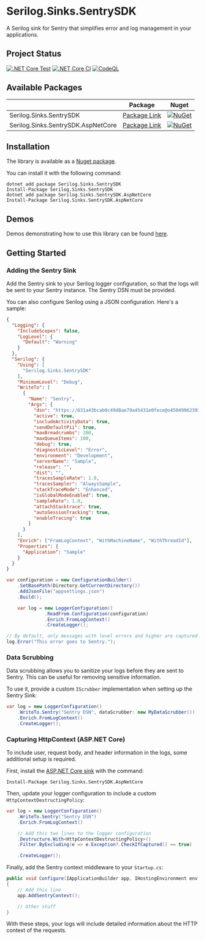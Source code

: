 # Serilog.Sinks.SentrySDK

A Serilog sink for Sentry that simplifies error and log management in your applications.

## Project Status

[![.NET Core Test](https://github.com/antoinebou12/Serilog.Sinks.SentrySDK/actions/workflows/tests.yml/badge.svg)](https://github.com/antoinebou12/Serilog.Sinks.SentrySDK/actions/workflows/tests.yml)
[![.NET Core CI](https://github.com/antoinebou12/Serilog.Sinks.SentrySDK/actions/workflows/CI.yml/badge.svg)](https://github.com/antoinebou12/Serilog.Sinks.SentrySDK/actions/workflows/CI.yml)
[![CodeQL](https://github.com/antoinebou12/Serilog.Sinks.SentrySDK/actions/workflows/codeql.yml/badge.svg)](https://github.com/antoinebou12/Serilog.Sinks.SentrySDK/actions/workflows/codeql.yml)

## Available Packages

|                                    | Package                                                                            | Nuget                                                                                                                                                 |
| ---------------------------------- | ---------------------------------------------------------------------------------- | ----------------------------------------------------------------------------------------------------------------------------------------------------- |
| Serilog.Sinks.SentrySDK            | [Package Link](https://www.nuget.org/packages/Serilog.Sinks.SentrySDK/)            | [![NuGet](https://img.shields.io/nuget/v/Serilog.Sinks.SentrySDK.svg)](https://www.nuget.org/packages/Serilog.Sinks.SentrySDK/)                       |
| Serilog.Sinks.SentrySDK.AspNetCore | [Package Link](https://www.nuget.org/packages/Serilog.Sinks.SentrySDK.AspNetCore/) | [![NuGet](https://img.shields.io/nuget/v/Serilog.Sinks.SentrySDK.AspNetCore.svg)](https://www.nuget.org/packages/Serilog.Sinks.SentrySDK.AspNetCore/) |

## Installation

The library is available as a [Nuget package](https://www.nuget.org/packages/Serilog.Sinks.SentrySDK/).

You can install it with the following command:

```
dotnet add package Serilog.Sinks.SentrySDK
Install-Package Serilog.Sinks.SentrySDK
dotnet add package Serilog.Sinks.SentrySDK.AspNetCore
Install-Package Serilog.Sinks.SentrySDK.AspNetCore
```

## Demos

Demos demonstrating how to use this library can be found [here](demos/).

## Getting Started

### Adding the Sentry Sink

Add the Sentry sink to your Serilog logger configuration, so that the logs will be sent to your Sentry instance. The Sentry DSN must be provided.

You can also configure Serilog using a JSON configuration. Here's a sample:

```json
{
  "Logging": {
    "IncludeScopes": false,
    "LogLevel": {
      "Default": "Warning"
    }
  },
  "Serilog": {
    "Using": [
      "Serilog.Sinks.SentrySDK"
    ],
    "MinimumLevel": "Debug",
    "WriteTo": [
      {
        "Name": "Sentry",
        "Args": {
          "dsn": "https://631a43bcab0c49d8ae79a45431e0fece@o4504996239179776.ingest.sentry.io/4505284897996800",
          "active": true,
          "includeActivityData": true,
          "sendDefaultPii": true,
          "maxBreadcrumbs": 200,
          "maxQueueItems": 100,
          "debug": true,
          "diagnosticLevel": "Error",
          "environment": "Development",
          "serverName": "Sample",
          "release": "",
          "dist": "",
          "tracesSampleRate": 1.0,
          "tracesSampler": "AlwaysSample",
          "stackTraceMode": "Enhanced",
          "isGlobalModeEnabled": true,
          "sampleRate": 1.0,
          "attachStacktrace": true,
          "autoSessionTracking": true,
          "enableTracing": true
        }
      }
    ],
    "Enrich": ["FromLogContext", "WithMachineName", "WithThreadId"],
    "Properties": {
      "Application": "Sample"
    }
  }
}
```

```csharp
var configuration = new ConfigurationBuilder()
    .SetBasePath(Directory.GetCurrentDirectory())
    .AddJsonFile("appsettings.json")
    .Build();

    var log = new LoggerConfiguration()
              .ReadFrom.Configuration(configuration)
              .Enrich.FromLogContext()
              .CreateLogger();

// By default, only messages with level errors and higher are captured
log.Error("This error goes to Sentry.");
```

### Data Scrubbing

Data scrubbing allows you to sanitize your logs before they are sent to Sentry. This can be useful for removing sensitive information.

To use it, provide a custom `IScrubber` implementation when setting up the Sentry Sink:

```csharp
var log = new LoggerConfiguration()
    .WriteTo.Sentry("Sentry DSN", dataScrubber: new MyDataScrubber())
    .Enrich.FromLogContext()
    .CreateLogger();
```

### Capturing HttpContext (ASP.NET Core)

To include user, request body, and header information in the logs, some additional setup is required.

First, install the [ASP.NET Core sink](https://www.nuget.org/packages/Serilog.Sinks.SentrySDK.AspNetCore/) with the command:

```
Install-Package Serilog.Sinks.SentrySDK.AspNetCore
```

Then, update your logger configuration to include a custom `HttpContextDestructingPolicy`:

```csharp
var log = new LoggerConfiguration()
    .WriteTo.Sentry("Sentry DSN")
    .Enrich.FromLogContext()

    // Add this two lines to the logger configuration
    .Destructure.With<HttpContextDestructingPolicy>()
    .Filter.ByExcluding(e => e.Exception?.CheckIfCaptured() == true)

    .CreateLogger();
```

Finally, add the Sentry context middleware to your `Startup.cs`:

```csharp
public void Configure(IApplicationBuilder app, IHostingEnvironment env, ILoggerFactory loggerFactory)
{
    // Add this line
    app.AddSentryContext();

    // Other stuff
}
```

With these steps, your logs will include detailed information about the HTTP context of the requests.
